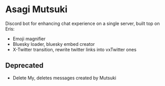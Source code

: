 # Asagi Mutsuki

Discord bot for enhancing chat experience on a single server, built top on Eris:

- Emoji magnifier
- Bluesky loader, bluesky embed creator
- X-Twitter transition, rewrite twitter links into vxTwitter ones

## Deprecated

- Delete My, deletes messages created by Mutsuki
